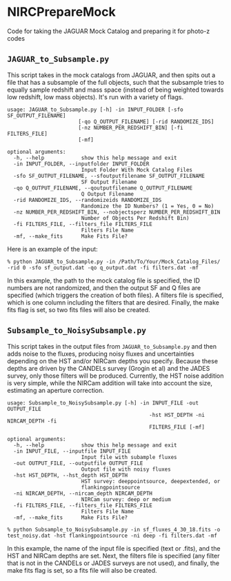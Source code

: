# NIRCPrepareMock
Code for taking the JAGUAR Mock Catalog and preparing it for photo-z codes

## `JAGUAR_to_Subsample.py`
This script takes in the mock catalogs from JAGUAR, and then spits out a file
that has a subsample of the full objects, such that the subsample tries to 
equally sample redshift and mass space (instead of being weighted towards 
low redshift, low mass objects). It's run with a variety of flags.
		
```
usage: JAGUAR_to_Subsample.py [-h] -in INPUT_FOLDER [-sfo SF_OUTPUT_FILENAME]
                       [-qo Q_OUTPUT_FILENAME] [-rid RANDOMIZE_IDS]
                       [-nz NUMBER_PER_REDSHIFT_BIN] [-fi FILTERS_FILE]
                       [-mf]

optional arguments:
  -h, --help            show this help message and exit
  -in INPUT_FOLDER, --inputfolder INPUT_FOLDER
                        Input Folder With Mock Catalog Files
  -sfo SF_OUTPUT_FILENAME, --sfoutputfilename SF_OUTPUT_FILENAME
                        SF Output Filename
  -qo Q_OUTPUT_FILENAME, --qoutputfilename Q_OUTPUT_FILENAME
		                Q Output Filename
  -rid RANDOMIZE_IDS, --randomizeids RANDOMIZE_IDS
                        Randomize the ID Numbers? (1 = Yes, 0 = No)
  -nz NUMBER_PER_REDSHIFT_BIN, --nobjectsperz NUMBER_PER_REDSHIFT_BIN
                        Number of Objects Per Redshift Bin)
  -fi FILTERS_FILE, --filters_file FILTERS_FILE
                        Filters File Name
  -mf, --make_fits      Make Fits File?
```

Here is an example of the input:
		
`% python JAGUAR_to_Subsample.py -in /Path/To/Your/Mock_Catalog_Files/ -rid 0 -sfo sf_output.dat -qo q_output.dat -fi filters.dat -mf`

In this example, the path to the mock catalog file is specified, the ID numbers
are not randomized, and then the output SF and Q files are specified (which
triggers the creation of both files). A filters file is specified, which is one
column including the filters that are desired. Finally, the make fits flag is
set, so two fits files will also be created. 

## `Subsample_to_NoisySubsample.py`
This script takes in the output files from `JAGUAR_to_Subsample.py` and then
adds noise to the fluxes, producing noisy fluxes and uncertainties depending
on the HST and/or NIRCam depths you specify. Because these depths are driven
by the CANDELs survey (Grogin et al) and the JADES survey, only those filters
will be produced. Currently, the HST noise addition is very simple, while the
NIRCam addition will take into account the size, estimating an aperture
correction. 
		
```
usage: Subsample_to_NoisySubsample.py [-h] -in INPUT_FILE -out OUTPUT_FILE
		                                      -hst HST_DEPTH -ni NIRCAM_DEPTH -fi
		                                      FILTERS_FILE [-mf]

optional arguments:
  -h, --help            show this help message and exit
  -in INPUT_FILE, --inputfile INPUT_FILE
                        Input file with subample fluxes
  -out OUTPUT_FILE, --outputfile OUTPUT_FILE
                        Output file with noisy fluxes
  -hst HST_DEPTH, --hst_depth HST_DEPTH
                        HST survey: deeppointsource, deepextended, or
                        flankingpointsource
  -ni NIRCAM_DEPTH, --nircam_depth NIRCAM_DEPTH
                        NIRCam survey: deep or medium
  -fi FILTERS_FILE, --filters_file FILTERS_FILE
                        Filters File Name
  -mf, --make_fits      Make Fits File?
```


`% python Subsample_to_NoisySubsample.py -in sf_fluxes_4_30_18.fits -o test_noisy.dat -hst flankingpointsource -ni deep -fi filters.dat -mf`

In this example, the name of the input file is specified (text or .fits), and 
the HST and NIRCam depths are set. Next, the filters file is specified (any filter
that is not in the CANDELs or JADES surveys are not used), and finally, the make 
fits flag is set, so a fits file will also be created. 
